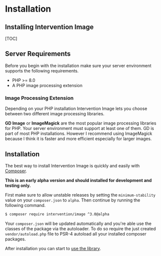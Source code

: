 # Installation
## Installing Intervention Image

[TOC]

## Server Requirements

Before you begin with the installation make sure your server environment supports the following requirements.

- PHP >= 8.0
- A PHP image processing extension

### Image Processing Extension

Depending on your PHP installation Intervention Image lets you choose between two different image processing libraries.

**GD Image** or **ImageMagick** are the most popular image processing libraries for PHP. Your server environment must support at least one of them. GD is part of most PHP installations. However I recommend using ImageMagick because I think it is faster and more efficient especially for larger images.

## Installation

The best way to install Intervention Image is quickly and easily with [Composer](https://getcomposer.org/).

**This is an early alpha version and should installed for development and testing only.**

First make sure to allow unstable releases by setting the `minimum-stability` value on your `composer.json` to `alpha`. Then continue by running the following command.

```bash
$ composer require intervention/image ^3.0@alpha
```

Your `composer.json` will be updated automatically and you're able use the classes of the package via the autoloader. To do so require the just created `vendor/autoload.php` file to PSR-4 autoload all your installed composer packages.

After installation you can start to [use the library](/v3/basics/instantiation).